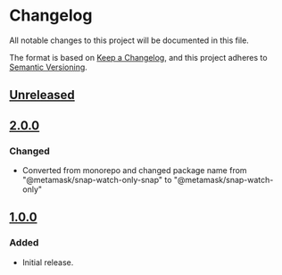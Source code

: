 # Changelog
All notable changes to this project will be documented in this file.

The format is based on [Keep a Changelog](https://keepachangelog.com/en/1.0.0/),
and this project adheres to [Semantic Versioning](https://semver.org/spec/v2.0.0.html).

## [Unreleased]

## [2.0.0]
### Changed
- Converted from monorepo and changed package name from "@metamask/snap-watch-only-snap" to "@metamask/snap-watch-only"

## [1.0.0]
### Added
- Initial release.

[Unreleased]: https://github.com/MetaMask/snap-watch-only/compare/v2.0.0...HEAD
[2.0.0]: https://github.com/MetaMask/snap-watch-only/compare/v1.0.0...v2.0.0
[1.0.0]: https://github.com/MetaMask/snap-watch-only/releases/tag/v1.0.0
